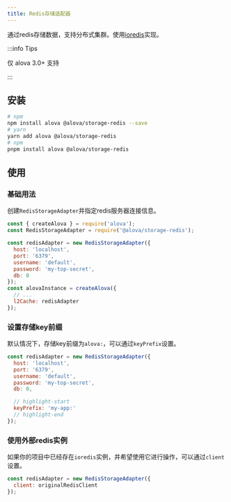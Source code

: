 ```yaml
---
title: Redis存储适配器
---
```


通过redis存储数据，支持分布式集群。使用[ioredis](https://www.npmjs.com/package/ioredis)实现。

:::info Tips

仅 alova 3.0+ 支持

:::

## 安装

```bash
# npm
npm install alova @alova/storage-redis --save
# yarn
yarn add alova @alova/storage-redis
# npm
pnpm install alova @alova/storage-redis
```

## 使用

### 基础用法

创建`RedisStorageAdapter`并指定redis服务器连接信息。

```javascript
const { createAlova } = require('alova');
const RedisStorageAdapter = require('@alova/storage-redis');

const redisAdapter = new RedisStorageAdapter({
  host: 'localhost',
  port: '6379',
  username: 'default',
  password: 'my-top-secret',
  db: 0
});
const alovaInstance = createAlova({
  // ...
  l2Cache: redisAdapter
});
```

### 设置存储key前缀

默认情况下，存储key前缀为`alova:`，可以通过`keyPrefix`设置。

```javascript
const redisAdapter = new RedisStorageAdapter({
  host: 'localhost',
  port: '6379',
  username: 'default',
  password: 'my-top-secret',
  db: 0,

  // highlight-start
  keyPrefix: 'my-app:'
  // highlight-end
});
```

### 使用外部redis实例

如果你的项目中已经存在`ioredis`实例，并希望使用它进行操作，可以通过`client`设置。

```javascript
const redisAdapter = new RedisStorageAdapter({
  client: originalRedisClient
});
```
